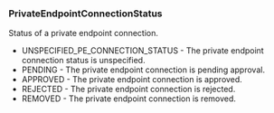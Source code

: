 ### PrivateEndpointConnectionStatus
Status of a private endpoint connection.

- UNSPECIFIED_PE_CONNECTION_STATUS - The private endpoint connection status is unspecified.
- PENDING - The private endpoint connection is pending approval.
- APPROVED - The private endpoint connection is approved.
- REJECTED - The private endpoint connection is rejected.
- REMOVED - The private endpoint connection is removed.
